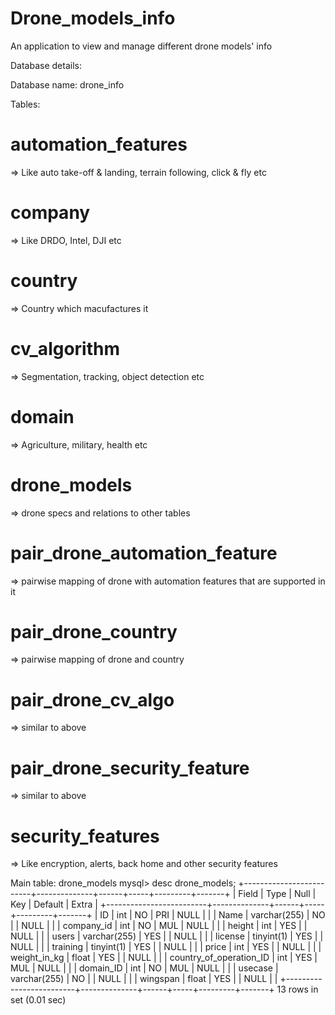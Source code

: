 # Drone_models_info
An application to view and manage different drone models' info

Database details:

Database name: drone_info

Tables: 
# automation_features 
=> Like auto take-off & landing, terrain following, click & fly etc
# company
=> Like DRDO, Intel, DJI etc
# country
=> Country which macufactures it
# cv_algorithm
=> Segmentation, tracking, object detection etc
# domain
=> Agriculture, military, health etc
# drone_models
=> drone specs and relations to other tables
# pair_drone_automation_feature
=> pairwise mapping of drone with automation features that are supported in it 
# pair_drone_country
=> pairwise mapping of drone and country
# pair_drone_cv_algo
=> similar to above
# pair_drone_security_feature
=> similar to above
# security_features
=> Like encryption, alerts, back home and other security features


Main table: drone_models
mysql> desc drone_models;
+-------------------------+--------------+------+-----+---------+-------+
| Field                   | Type         | Null | Key | Default | Extra |
+-------------------------+--------------+------+-----+---------+-------+
| ID                      | int          | NO   | PRI | NULL    |       |
| Name                    | varchar(255) | NO   |     | NULL    |       |
| company_id              | int          | NO   | MUL | NULL    |       |
| height                  | int          | YES  |     | NULL    |       |
| users                   | varchar(255) | YES  |     | NULL    |       |
| license                 | tinyint(1)   | YES  |     | NULL    |       |
| training                | tinyint(1)   | YES  |     | NULL    |       |
| price                   | int          | YES  |     | NULL    |       |
| weight_in_kg            | float        | YES  |     | NULL    |       |
| country_of_operation_ID | int          | YES  | MUL | NULL    |       |
| domain_ID               | int          | NO   | MUL | NULL    |       |
| usecase                 | varchar(255) | NO   |     | NULL    |       |
| wingspan                | float        | YES  |     | NULL    |       |
+-------------------------+--------------+------+-----+---------+-------+
13 rows in set (0.01 sec)






